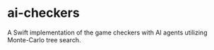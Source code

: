 # ai-checkers
A Swift implementation of the game checkers with AI agents utilizing Monte-Carlo tree search.

